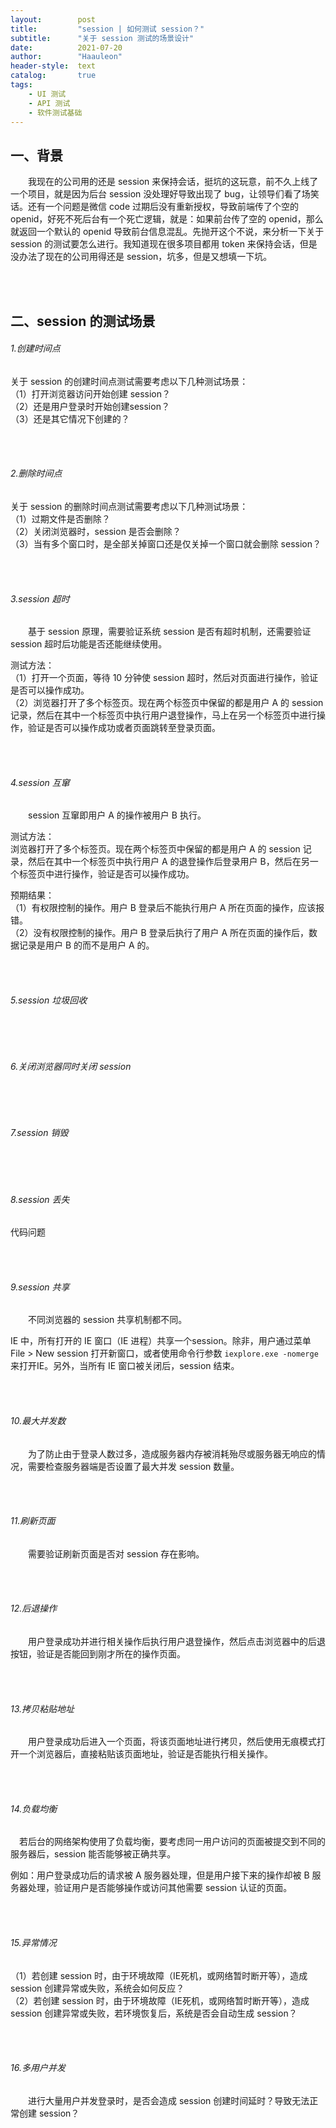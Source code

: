 ```yaml
---
layout:        post
title:         "session | 如何测试 session？"
subtitle:      "关于 session 测试的场景设计"
date:          2021-07-20
author:        "Haauleon"
header-style:  text
catalog:       true
tags:
    - UI 测试
    - API 测试
    - 软件测试基础
---
```


## 一、背景
&emsp;&emsp;我现在的公司用的还是 session 来保持会话，挺坑的这玩意，前不久上线了一个项目，就是因为后台 session 没处理好导致出现了 bug，让领导们看了场笑话。还有一个问题是微信 code 过期后没有重新授权，导致前端传了个空的 openid，好死不死后台有一个死亡逻辑，就是：如果前台传了空的 openid，那么就返回一个默认的 openid 导致前台信息混乱。先抛开这个不说，来分析一下关于 session 的测试要怎么进行。我知道现在很多项目都用 token 来保持会话，但是没办法了现在的公司用得还是 session，坑多，但是又想填一下坑。     

<br><br>

## 二、session 的测试场景
###### 1.创建时间点
关于 session 的创建时间点测试需要考虑以下几种测试场景：      
（1）打开浏览器访问开始创建 session？     
（2）还是用户登录时开始创建session？         
（3）还是其它情况下创建的？    

<br><br>

###### 2.删除时间点
关于 session 的删除时间点测试需要考虑以下几种测试场景：        
（1）过期文件是否删除？         
（2）关闭浏览器时，session 是否会删除？     
（3）当有多个窗口时，是全部关掉窗口还是仅关掉一个窗口就会删除 session？        

<br><br>

###### 3.session 超时
&emsp;&emsp;基于 session 原理，需要验证系统 session 是否有超时机制，还需要验证 session 超时后功能是否还能继续使用。         

测试方法：     
（1）打开一个页面，等待 10 分钟使 session 超时，然后对页面进行操作，验证是否可以操作成功。            
（2）浏览器打开了多个标签页。现在两个标签页中保留的都是用户 A 的 session 记录，然后在其中一个标签页中执行用户退登操作，马上在另一个标签页中进行操作，验证是否可以操作成功或者页面跳转至登录页面。   

<br><br>

###### 4.session 互窜
&emsp;&emsp;session 互窜即用户 A 的操作被用户 B 执行。      

测试方法：      
浏览器打开了多个标签页。现在两个标签页中保留的都是用户 A 的 session 记录，然后在其中一个标签页中执行用户 A 的退登操作后登录用户 B，然后在另一个标签页中进行操作，验证是否可以操作成功。      

预期结果：       
（1）有权限控制的操作。用户 B 登录后不能执行用户 A 所在页面的操作，应该报错。      
（2）没有权限控制的操作。用户 B 登录后执行了用户 A 所在页面的操作后，数据记录是用户 B 的而不是用户 A 的。     

<br><br>

###### 5.session 垃圾回收

<br><br>

###### 6.关闭浏览器同时关闭 session

<br><br>

###### 7.session 销毁

<br><br>

###### 8.session 丢失
代码问题  

<br><br>

###### 9.session 共享
&emsp;&emsp;不同浏览器的 session 共享机制都不同。      

IE 中，所有打开的 IE 窗口（IE 进程）共享一个session。除非，用户通过菜单 File > New session  打开新窗口，或者使用命令行参数 `iexplore.exe -nomerge` 来打开IE。另外，当所有 IE 窗口被关闭后，session 结束。       

<br><br>

###### 10.最大并发数
&emsp;&emsp;为了防止由于登录人数过多，造成服务器内存被消耗殆尽或服务器无响应的情况，需要检查服务器端是否设置了最大并发 session 数量。

<br><br>

###### 11.刷新页面
&emsp;&emsp;需要验证刷新页面是否对 session 存在影响。

<br><br>

###### 12.后退操作
&emsp;&emsp;用户登录成功并进行相关操作后执行用户退登操作，然后点击浏览器中的后退按钮，验证是否能回到刚才所在的操作页面。      

<br><br>

###### 13.拷贝粘贴地址
&emsp;&emsp;用户登录成功后进入一个页面，将该页面地址进行拷贝，然后使用无痕模式打开一个浏览器后，直接粘贴该页面地址，验证是否能执行相关操作。     

<br><br>

###### 14.负载均衡
&emsp;若后台的网络架构使用了负载均衡，要考虑同一用户访问的页面被提交到不同的服务器后，session 能否能够被正确共享。    

例如：用户登录成功后的请求被 A 服务器处理，但是用户接下来的操作却被 B 服务器处理，验证用户是否能够操作或访问其他需要 session 认证的页面。       

<br><br>

###### 15.异常情况
（1）若创建 session 时，由于环境故障（IE死机，或网络暂时断开等），造成 session 创建异常或失败，系统会如何反应？    
（2）若创建 session 时，由于环境故障（IE死机，或网络暂时断开等），造成 session 创建异常或失败，若环境恢复后，系统是否会自动生成 session？

<br><br>

###### 16.多用户并发
&emsp;&emsp;进行大量用户并发登录时，是否会造成 session 创建时间延时？导致无法正常创建 session？